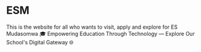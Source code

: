 # ESM
This is the website for all who wants to visit, apply and explore for ES Mudasomwa
🎓 Empowering Education Through Technology — Explore Our School's Digital Gateway 🌐
